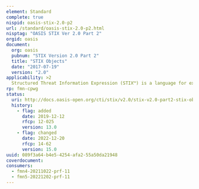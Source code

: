 ```yaml
---
element: Standard
complete: true
nispid: oasis-stix-2.0-p2
url: /standard/oasis-stix-2.0-p2.html
nisptag: "OASIS STIX Ver 2.0 Part 2"
orgid: oasis
document:
  org: oasis
  pubnum: "STIX Version 2.0 Part 2"
  title: "STIX Objects"
  date: "2017-07-19"
  version: "2.0"
applicability: >2
  Structured Threat Information Expression (STIX™) is a language for expressing cyber threat and observable information. This document defines the set of domain objects and relationship objects that STIX uses to represent cyber threat information.
rp: fmn-cpwg
status:
  uri: http://docs.oasis-open.org/cti/stix/v2.0/stix-v2.0-part2-stix-objects.html
  history: 
    - flag: added
      date: 2019-12-12
      rfcp: 12-025
      version: 13.0
    - flag: changed
      date: 2022-12-20
      rfcp: 14-62
      version: 15.0
uuid: 089f3a64-b4e5-4254-afa2-55a50da21948
coverdocument:
consumers:
  - fmn4-20211022-prf-11
  - fmn5-20221202-prf-11
---
```

